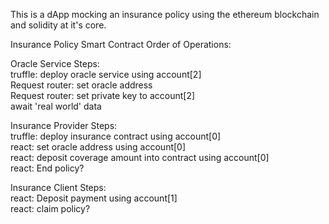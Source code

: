 This is a dApp mocking an insurance policy using the ethereum blockchain and solidity at it's core.    
  
  
  
Insurance Policy Smart Contract Order of Operations:  

Oracle Service Steps:  
truffle: deploy oracle service using account[2]  
Request router: set oracle address  
Request router: set private key to account[2]  
await 'real world' data  

Insurance Provider Steps:  
truffle: deploy insurance contract using account[0]  
react: set oracle address using account[0]  
react: deposit coverage amount into contract using account[0]  
react: End policy?  
  
Insurance Client Steps:  
react: Deposit payment using account[1]  
react: claim policy?  
  

